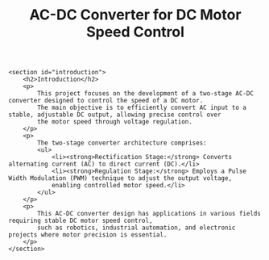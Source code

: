 
<head>
    <meta charset="UTF-8">
    <meta name="viewport" content="width=device-width, initial-scale=1.0">
    <title>AC-DC Converter for DC Motor Speed Control - Introduction</title>
</head>
<body>
    <header>
        <h1>AC-DC Converter for DC Motor Speed Control</h1>
    </header>

    <section id="introduction">
        <h2>Introduction</h2>
        <p>
            This project focuses on the development of a two-stage AC-DC converter designed to control the speed of a DC motor. 
            The main objective is to efficiently convert AC input to a stable, adjustable DC output, allowing precise control over 
            the motor speed through voltage regulation.
        </p>
        <p>
            The two-stage converter architecture comprises:
            <ul>
                <li><strong>Rectification Stage:</strong> Converts alternating current (AC) to direct current (DC).</li>
                <li><strong>Regulation Stage:</strong> Employs a Pulse Width Modulation (PWM) technique to adjust the output voltage, 
                enabling controlled motor speed.</li>
            </ul>
        </p>
        <p>
            This AC-DC converter design has applications in various fields requiring stable DC motor speed control, 
            such as robotics, industrial automation, and electronic projects where motor precision is essential.
        </p>
    </section>
</body>

